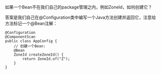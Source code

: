 如果一个Bean不在我们自己的package管理之内，例如ZoneId，如何创建它？

答案是我们自己在@Configuration类中编写一个Java方法创建并返回它，注意给方法标记一个@Bean注解：
```
@Configuration
@ComponentScan
public class AppConfig {
    // 创建一个Bean:
    @Bean
    ZoneId createZoneId() {
        return ZoneId.of("Z");
    }
}
```